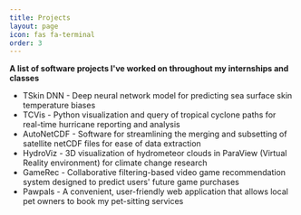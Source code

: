 ```yaml
---
title: Projects
layout: page
icon: fas fa-terminal
order: 3
---
```


**A list of software projects I've worked on throughout my internships and classes**

+ TSkin DNN - Deep neural network model for predicting sea surface skin temperature biases  
+ TCVis - Python visualization and query of tropical cyclone paths for real-time hurricane reporting and analysis
+ AutoNetCDF - Software for streamlining the merging and subsetting of satellite netCDF files for ease of data extraction 
+ HydroViz - 3D visualization of hydrometeor clouds in ParaView (Virtual Reality environment) for climate change research 
+ GameRec - Collaborative filtering-based video game recommendation system designed to predict users' future game purchases
+ Pawpals - A convenient, user-friendly web application that allows local pet owners to book my pet-sitting services       

